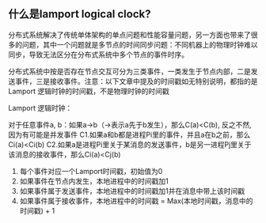 ## 什么是lamport logical clock?

分布式系统解决了传统单体架构的单点问题和性能容量问题，另一方面也带来了很多的问题，其中一个问题就是多节点的时间同步问题：不同机器上的物理时钟难以同步，导致无法区分在分布式系统中多个节点的事件时序。

分布式系统中按是否存在节点交互可分为三类事件，一类发生于节点内部，二是发送事件，三是接收事件。注意：以下文章中提及的时间戳如无特别说明，都指的是Lamport 逻辑时钟的时间戳，不是物理时钟的时间戳

Lamport 逻辑时钟：

对于任意事件a, b：如果a→b（→表示a先于b发生），那么C(a)<C(b), 反之不然, 因为有可能是并发事件
C1.如果a和b都是进程Pi里的事件，并且a在b之前，那么Ci(a)<Ci(b)
C2.如果a是进程Pi里关于某消息的发送事件，b是另一进程Pj里关于该消息的接收事件，那么Ci(a)<Cj(b)

1. 每个事件对应一个Lamport时间戳，初始值为0
2. 如果事件在节点内发生，本地进程中的时间戳加1
3. 如果事件属于发送事件，本地进程中的时间戳加1并在消息中带上该时间戳
4. 如果事件属于接收事件，本地进程中的时间戳 = Max(本地时间戳，消息中的时间戳) + 1